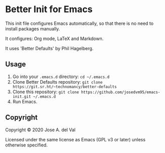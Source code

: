 # Better Init for Emacs

This init file configures Emacs automatically, so that there is no
need to install packages manually.

It configures: Org mode, LaTeX and Markdown.

It uses 'Better Defaults' by Phil Hagelberg.

## Usage

1. Go into your `.emacs.d` directory:
`cd ~/.emacs.d`
2. Clone Better Defaults repository:
`git clone https://git.sr.ht/~technomancy/better-defaults`
3. Clone this repository:
`git clone https://github.com/josedvm95/emacs-init.git ~/.emacs.d`
4. Run Emacs.

## Copyright

Copyright © 2020 Jose A. del Val

Licensed under the same license as Emacs (GPL v3 or later) unless otherwise specified.
